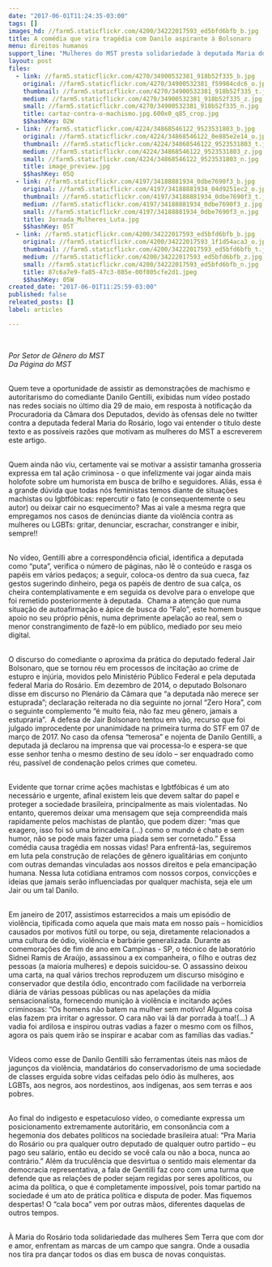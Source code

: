 ```yaml
---
date: "2017-06-01T11:24:35-03:00"
tags: []
images_hd: //farm5.staticflickr.com/4200/34222017593_ed5bfd6bfb_b.jpg
title: A comédia que vira tragédia com Danilo aspirante à Bolsonaro
menu: direitos humanos
support_line: "Mulheres do MST presta solidariedade à deputada Maria do Rosário, que foi alvo de discurso de ódio do humorista televisivo Danilo Gentili, em vídeo publicado no Facebook."
layout: post
files:
  - link: //farm5.staticflickr.com/4270/34900532381_918b52f335_b.jpg
    original: //farm5.staticflickr.com/4270/34900532381_f59984cdc6_o.jpg
    thumbnail: //farm5.staticflickr.com/4270/34900532381_918b52f335_t.jpg
    medium: //farm5.staticflickr.com/4270/34900532381_918b52f335_z.jpg
    small: //farm5.staticflickr.com/4270/34900532381_918b52f335_n.jpg
    title: cartaz-contra-o-machismo.jpg.600x0_q85_crop.jpg
    $$hashKey: 02W
  - link: //farm5.staticflickr.com/4224/34868546122_9523531803_b.jpg
    original: //farm5.staticflickr.com/4224/34868546122_0e885e2e14_o.jpg
    thumbnail: //farm5.staticflickr.com/4224/34868546122_9523531803_t.jpg
    medium: //farm5.staticflickr.com/4224/34868546122_9523531803_z.jpg
    small: //farm5.staticflickr.com/4224/34868546122_9523531803_n.jpg
    title: image_preview.jpg
    $$hashKey: 05Q
  - link: //farm5.staticflickr.com/4197/34188881934_0dbe7690f3_b.jpg
    original: //farm5.staticflickr.com/4197/34188881934_04d9251ec2_o.jpg
    thumbnail: //farm5.staticflickr.com/4197/34188881934_0dbe7690f3_t.jpg
    medium: //farm5.staticflickr.com/4197/34188881934_0dbe7690f3_z.jpg
    small: //farm5.staticflickr.com/4197/34188881934_0dbe7690f3_n.jpg
    title: Jornada_Mulheres_Luta.jpg
    $$hashKey: 05T
  - link: //farm5.staticflickr.com/4200/34222017593_ed5bfd6bfb_b.jpg
    original: //farm5.staticflickr.com/4200/34222017593_1f1d54aca3_o.jpg
    thumbnail: //farm5.staticflickr.com/4200/34222017593_ed5bfd6bfb_t.jpg
    medium: //farm5.staticflickr.com/4200/34222017593_ed5bfd6bfb_z.jpg
    small: //farm5.staticflickr.com/4200/34222017593_ed5bfd6bfb_n.jpg
    title: 87c6a7e9-fa85-47c3-885e-00f805cfe2d1.jpeg
    $$hashKey: 05W
created_date: "2017-06-01T11:25:59-03:00"
published: false
releated_posts: []
label: articles

---
```

<p>&nbsp;</p>

<p><em>Por Setor de G&ecirc;nero do MST<br />
Da P&aacute;gina do MST</em></p>

<p><br />
Quem teve a oportunidade de assistir as demonstra&ccedil;&otilde;es de machismo e autoritarismo do comediante Danilo Gentilli, exibidas num v&iacute;deo postado nas redes sociais no &uacute;ltimo dia 29 de maio, em resposta &agrave; notifica&ccedil;&atilde;o da Procuradoria da C&acirc;mara dos Deputados, devido &agrave;s ofensas dele no twitter contra a deputada federal Maria do Ros&aacute;rio, logo vai entender o t&iacute;tulo deste texto e as poss&iacute;veis raz&otilde;es que motivam as mulheres do MST a escreverem este artigo.&nbsp;</p>

<p><br />
Quem ainda n&atilde;o viu, certamente vai se motivar a assistir tamanha grosseria expressa em tal a&ccedil;&atilde;o criminosa - o que infelizmente vai jogar ainda mais holofote sobre um humorista em busca de brilho e seguidores. Ali&aacute;s, essa &eacute; a grande d&uacute;vida que todas n&oacute;s feministas temos diante de situa&ccedil;&otilde;es machistas ou lgbtf&oacute;bicas: repercutir o fato (e consequentemente o seu autor) ou deixar cair no esquecimento? Mas ai vale a mesma regra que empregamos nos casos de den&uacute;ncias diante da viol&ecirc;ncia contra as mulheres ou LGBTs: gritar, denunciar, escrachar, constranger e inibir, sempre!!</p>

<p><br />
No v&iacute;deo, Gentilli abre a correspond&ecirc;ncia oficial, identifica a deputada como &ldquo;puta&rdquo;, verifica o n&uacute;mero de p&aacute;ginas, n&atilde;o l&ecirc; o conte&uacute;do e rasga os pap&eacute;is em v&aacute;rios peda&ccedil;os; a seguir, coloca-os dentro da sua cueca, faz gestos sugerindo dinheiro, pega os pap&eacute;is de dentro de sua cal&ccedil;a, os cheira contemplativamente e em seguida os devolve para o envelope que foi remetido posteriormente &agrave; deputada. &nbsp;Chama a aten&ccedil;&atilde;o que numa situa&ccedil;&atilde;o de autoafirma&ccedil;&atilde;o e &aacute;pice de busca do &ldquo;Falo&rdquo;, este homem busque apoio no seu pr&oacute;prio p&ecirc;nis, numa deprimente apela&ccedil;&atilde;o ao real, sem o menor constrangimento de faz&ecirc;-lo em p&uacute;blico, mediado por seu meio digital.&nbsp;</p>

<p><br />
O discurso do comediante o aproxima da pr&aacute;tica do deputado federal Jair Bolsonaro, que se tornou r&eacute;u em processos de incita&ccedil;&atilde;o ao crime de estupro e inj&uacute;ria, movidos pelo Minist&eacute;rio P&uacute;blico Federal e pela deputada federal Maria do Ros&aacute;rio. Em dezembro de 2014, o deputado Bolsonaro disse em discurso no Plen&aacute;rio da C&acirc;mara que &ldquo;a deputada n&atilde;o merece ser estuprada&rdquo;; declara&ccedil;&atilde;o reiterada no dia seguinte no jornal &ldquo;Zero Hora&rdquo;, com o seguinte complemento &ldquo;&eacute; muito feia, n&atilde;o faz meu g&ecirc;nero, jamais a estupraria&rdquo;. &nbsp;A defesa de Jair Bolsonaro tentou em v&atilde;o, recurso que foi julgado improcedente por unanimidade na primeira turma do STF em 07 de mar&ccedil;o de 2017. No caso da ofensa &ldquo;temerosa&rdquo; e nojenta de Danilo Gentilli, a deputada j&aacute; declarou na imprensa que vai processa-lo e espera-se que esse senhor tenha o mesmo destino de seu &iacute;dolo &ndash; ser enquadrado como r&eacute;u, pass&iacute;vel de condena&ccedil;&atilde;o pelos crimes que cometeu.&nbsp;</p>

<p><br />
Evidente que tornar crime a&ccedil;&otilde;es machistas e lgbtf&oacute;bicas &eacute; um ato necess&aacute;rio e urgente, afinal existem leis que devem saltar do papel e proteger a sociedade brasileira, principalmente as mais violentadas. No entanto, queremos deixar uma mensagem que seja compreendida mais rapidamente pelos machistas de plant&atilde;o, que podem dizer: &ldquo;mas que exagero, isso foi s&oacute; uma brincadeira (...) como o mundo &eacute; chato e sem humor, n&atilde;o se pode mais fazer uma piada sem ser cornetado.&rdquo; Essa com&eacute;dia causa trag&eacute;dia em nossas vidas! Para enfrent&aacute;-las, seguiremos em luta pela constru&ccedil;&atilde;o de rela&ccedil;&otilde;es de g&ecirc;nero igualit&aacute;rias em conjunto com outras demandas vinculadas aos nossos direitos e pela emancipa&ccedil;&atilde;o humana. Nessa luta cotidiana entramos com nossos corpos, convic&ccedil;&otilde;es e ideias que jamais ser&atilde;o influenciadas por qualquer machista, seja ele um Jair ou um tal Danilo. &nbsp;</p>

<p><br />
Em janeiro de 2017, assistimos estarrecidos a mais um epis&oacute;dio de viol&ecirc;ncia, tipificada como aquela que mais mata em nosso pa&iacute;s &ndash; homic&iacute;dios causados por motivos f&uacute;til ou torpe, ou seja, diretamente relacionados a uma cultura de &oacute;dio, viol&ecirc;ncia e barb&aacute;rie generalizada. Durante as comemora&ccedil;&otilde;es de fim de ano em Campinas - SP, o t&eacute;cnico de laborat&oacute;rio Sidnei Ramis de Ara&uacute;jo, assassinou a ex companheira, o filho e outras dez pessoas (a maioria mulheres) e depois suicidou-se. O assassino deixou uma carta, na qual v&aacute;rios trechos reproduzem um discurso mis&oacute;gino e conservador que destila &oacute;dio, encontrado com facilidade na verborreia di&aacute;ria de v&aacute;rias pessoas p&uacute;blicas ou nas apela&ccedil;&otilde;es da m&iacute;dia sensacionalista, fornecendo muni&ccedil;&atilde;o &agrave; viol&ecirc;ncia e incitando a&ccedil;&otilde;es criminosas: &ldquo;Os homens n&atilde;o batem na mulher sem motivo! Alguma coisa elas fazem pra irritar o agressor. O cara n&atilde;o vai l&aacute; dar porrada &agrave; toa!(...) A vadia foi ardilosa e inspirou outras vadias a fazer o mesmo com os filhos, agora os pais quem ir&atilde;o se inspirar e acabar com as fam&iacute;lias das vadias.&rdquo;</p>

<p><br />
V&iacute;deos como esse de Danilo Gentilli s&atilde;o ferramentas &uacute;teis nas m&atilde;os de jagun&ccedil;os da viol&ecirc;ncia, mandat&aacute;rios do conservadorismo de uma sociedade de classes erguida sobre vidas ceifadas pelo &oacute;dio &agrave;s mulheres, aos LGBTs,&nbsp;aos negros, aos nordestinos, aos ind&iacute;genas, aos sem terras e aos pobres.&nbsp;</p>

<p><br />
Ao final do indigesto e espetaculoso v&iacute;deo, o comediante expressa um posicionamento extremamente autorit&aacute;rio, em conson&acirc;ncia com a hegemonia dos debates pol&iacute;ticos na sociedade brasileira atual: &ldquo;Pra Maria do Ros&aacute;rio ou pra qualquer outro deputado de qualquer outro partido &ndash; eu pago seu sal&aacute;rio, ent&atilde;o eu decido se voc&ecirc; cala ou n&atilde;o a boca, nunca ao contr&aacute;rio.&rdquo; Al&eacute;m da trucul&ecirc;ncia que desvirtua o sentido mais elementar da democracia representativa, a fala de Gentilli faz coro com uma turma que defende que as rela&ccedil;&otilde;es de poder sejam regidas por seres apol&iacute;ticos, ou acima da pol&iacute;tica, o que &eacute; completamente imposs&iacute;vel, pois tomar partido na sociedade &eacute; um ato de pr&aacute;tica pol&iacute;tica e disputa de poder. Mas fiquemos despertas! O &ldquo;cala boca&rdquo; vem por outras m&atilde;os, diferentes daquelas de outros tempos.</p>

<p><br />
&Agrave; Maria do Ros&aacute;rio toda solidariedade das mulheres Sem Terra que com dor e amor, enfrentam as marcas de um campo que sangra. Onde a ousadia nos tira pra dan&ccedil;ar todos os dias em busca de novas conquistas.&nbsp;</p>
